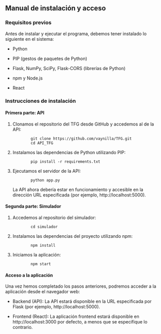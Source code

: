 ## Manual de instalación y acceso

### Requisitos previos

Antes de instalar y ejecutar el programa, debemos tener instalado lo
siguiente en el sistema:

-   Python

-   PIP (gestos de paquetes de Python)

-   Flask, NumPy, SciPy, Flask-CORS (librerías de Python)

-   npm y Node.js

-   React

### Instrucciones de instalación

#### Primera parte: API

1.  Clonamos el repositorio del TFG desde GitHub y accedemos al de la
    API:

                git clone https://github.com/vaynilla/TFG.git
                cd API_TFG

2.  Instalamos las dependencias de Python utilizando PIP:

                pip install -r requirements.txt

3.  Ejecutamos el servidor de la API:

                python app.py

    La API ahora debería estar en funcionamiento y accesible en la
    dirección URL especificada (por ejemplo, http://localhost:5000).

#### Segunda parte: Simulador

1.  Accedemos al repositorio del simulador:

                cd simulador

2.  Instalamos las dependencias del proyecto utilizando npm:

                npm install

3.  Iniciamos la aplicación:

                npm start

#### Acceso a la aplicación

Una vez hemos completado los pasos anteriores, podremos acceder a la
aplicación desde el navegador web:

-   Backend (API): La API estará disponible en la URL especificada por
    Flask (por ejemplo, http://localhost:5000).

-   Frontend (React): La aplicación frontend estará disponible en
    http://localhost:3000 por defecto, a menos que se especifique lo
    contrario.
